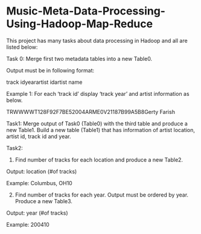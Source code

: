 # Music-Meta-Data-Processing-Using-Hadoop-Map-Reduce




This project has many tasks about data processing in Hadoop and all are listed below:

Task 0: Merge first two metadata tables into a new Table0. 

Output must be in following format:

track id<SEP>year<SEP>artist id<SEP>artist name

Example 1: For each ‘track id’ display ‘track year’ and artist information as below.

TRWWWWT128F92F7BE5<SEP>2004<SEP>ARME0V21187B99A5B8<SEP>Gerty Farish


Task1: Merge output of Task0 (Table0) with the third table and produce a new Table1. 
Build a new table (Table1) that has information of artist location, artist id, track id and year.



Task2: 
1) Find number of tracks for each location and produce a new Table2.

Output:  location<SEP> (#of tracks)

Example: Columbus, OH<SEP>10

2) Find number of tracks for each year. Output must be ordered by year. Produce a new Table3.

Output:  year<SEP> (#of tracks)

Example: 2004<SEP>10

